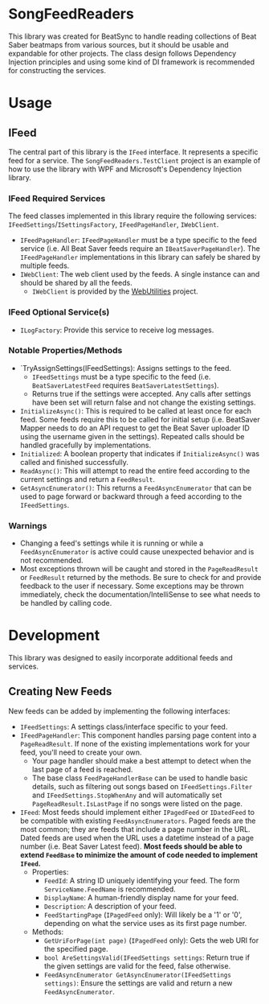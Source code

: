 # SongFeedReaders
This library was created for BeatSync to handle reading collections of Beat Saber beatmaps from various sources, but it should be usable and expandable for other projects. The class design follows Dependency Injection principles and using some kind of DI framework is recommended for constructing the services.

# Usage
## IFeed
The central part of this library is the `IFeed` interface. It represents a specific feed for a service. The `SongFeedReaders.TestClient` project is an example of how to use the library with WPF and Microsoft's Dependency Injection library.
### IFeed Required Services
The feed classes implemented in this library require the following services: `IFeedSettings`/`ISettingsFactory`, `IFeedPageHandler`, `IWebClient`.
* `IFeedPageHandler`: `IFeedPageHandler` must be a type specific to the feed service (i.e. All Beat Saver feeds require an `IBeatSaverPageHandler`). The `IFeedPageHandler` implementations in this library can safely be shared by multiple feeds.
* `IWebClient`: The web client used by the feeds. A single instance can and should be shared by all the feeds.
  * `IWebClient` is provided by the [WebUtilities](https://github.com/Zingabopp/WebUtilities) project.
### IFeed Optional Service(s)
* `ILogFactory`: Provide this service to receive log messages.
### Notable Properties/Methods
* `TryAssignSettings(IFeedSettings): Assigns settings to the feed.
  * `IFeedSettings` must be a type specific to the feed (i.e. `BeatSaverLatestFeed` requires `BeatSaverLatestSettings`).
  * Returns true if the settings were accepted. Any calls after settings have been set will return false and not change the existing settings.
* `InitializeAsync()`: This is required to be called at least once for each feed. Some feeds require this to be called for initial setup (i.e. BeatSaver Mapper needs to do an API request to get the Beat Saver uploader ID using the username given in the settings). Repeated calls should be handled gracefully by implementations.
* `Initialized`: A boolean property that indicates if `InitializeAsync()` was called and finished successfully.
* `ReadAsync()`: This will attempt to read the entire feed according to the current settings and return a `FeedResult`.
* `GetAsyncEnumerator()`: This returns a `FeedAsyncEnumerator` that can be used to page forward or backward through a feed according to the `IFeedSettings`.
### Warnings
* Changing a feed's settings while it is running or while a `FeedAsyncEnumerator` is active could cause unexpected behavior and is not recommended.
* Most exceptions thrown will be caught and stored in the `PageReadResult` or `FeedResult` returned by the methods. Be sure to check for and provide feedback to the user if necessary. Some exceptions may be thrown immediately, check the documentation/IntelliSense to see what needs to be handled by calling code.

# Development
This library was designed to easily incorporate additional feeds and services.
## Creating New Feeds
New feeds can be added by implementing the following interfaces:
* `IFeedSettings`: A settings class/interface specific to your feed.
* `IFeedPageHandler`: This component handles parsing page content into a `PageReadResult`. If none of the existing implementations work for your feed, you'll need to create your own.
  * Your page handler should make a best attempt to detect when the last page of a feed is reached.
  * The base class `FeedPageHandlerBase` can be used to handle basic details, such as filtering out songs based on `IFeedSettings.Filter` and `IFeedSettings.StopWhenAny` and will automatically set `PageReadResult.IsLastPage` if no songs were listed on the page.
* `IFeed`: Most feeds should implement either `IPagedFeed` or `IDatedFeed` to be compatible with existing `FeedAsyncEnumerators`. Paged feeds are the most common; they are feeds that include a page number in the URL. Dated feeds are used when the URL uses a datetime instead of a page number (i.e. Beat Saver Latest feed). **Most feeds should be able to extend `FeedBase` to minimize the amount of code needed to implement `IFeed`.**
  * Properties:
    * `FeedId`: A string ID uniquely identifying your feed. The form `ServiceName.FeedName` is recommended.
    * `DisplayName`: A human-friendly display name for your feed.
    * `Description`: A description of your feed.
    * `FeedStartingPage` (`IPagedFeed` only): Will likely be a '1' or '0', depending on what the service uses as its first page number.
  * Methods:
    * `GetUriForPage(int page)` (`IPagedFeed` only): Gets the web URI for the specified page.
    * `bool AreSettingsValid(IFeedSettings settings`: Return true if the given settings are valid for the feed, false otherwise.
    * `FeedAsyncEnumerator GetAsyncEnumerator(IFeedSettings settings)`: Ensure the settings are valid and return a new `FeedAsyncEnumerator`.

